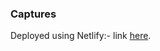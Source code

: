 ### Captures
Deployed using Netlify:- link <a href="https://ubiquitous-gnome-78ccaf.netlify.app/" target="_blank">here</a>.
<!-- [here](https://ubiquitous-gnome-78ccaf.netlify.app/) -->